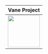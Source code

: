 |Vane Project|
|:--:|
|<a href="https://github.com/VaneProject"><img src="https://avatars.githubusercontent.com/VaneProject" width="100px;" alt=""/></a>|
